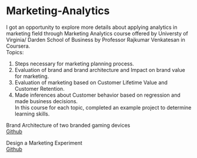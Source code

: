 # Marketing-Analytics
I got an opportunity to explore more details about applying analytics in marketing field through Marketing Analytics course offered by Universty of Virginia/ Darden School of Business by Professor Rajkumar Venkatesan in Coursera.<br />
Topics:<br />
1. Steps necessary for marketing planning process.<br />
2. Evaluation of brand and brand architecture and Impact on brand value for marketing.<br />
3. Evaluation of marketing based on Customer Lifetime Value and Customer Retention.<br />
4. Made inferences about Customer behavior based on regression and made business decisions.<br />
In this course for each topic, completed an example project to determine learning skills.<br />

Brand Architecture of two branded gaming devices <br />
[Github](https://github.com/Harikapenjerla/Marketing-Analytics/blob/master/Brand_Architecture_Report.pdf) <br />

Design a Marketing Experiment <br />
[Github](https://github.com/Harikapenjerla/Marketing-Analytics/blob/master/Design%20a%20Marketing%20Experiment.pdf)
